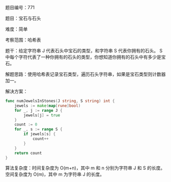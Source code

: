 题目编号：771

题目：宝石与石头

难度：简单

考察范围：哈希表

题干：给定字符串 J 代表石头中宝石的类型，和字符串 S 代表你拥有的石头。 S 中每个字符代表了一种你拥有的石头的类型，你想知道你拥有的石头中有多少是宝石。

解题思路：使用哈希表记录宝石类型，遍历石头字符串，如果是宝石类型则计数器加一。

解决方案：

```go
func numJewelsInStones(J string, S string) int {
    jewels := make(map[rune]bool)
    for _, j := range J {
        jewels[j] = true
    }
    count := 0
    for _, s := range S {
        if jewels[s] {
            count++
        }
    }
    return count
}
```

算法复杂度：时间复杂度为 O(m+n)，其中 m 和 n 分别为字符串 J 和 S 的长度。空间复杂度为 O(m)，其中 m 为字符串 J 的长度。